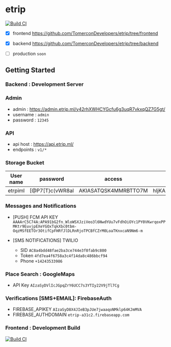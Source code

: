 # etrip


[![Build CI](https://img.shields.io/badge/download%20apk-v0.8.2-green.svg)](https://github.com/TomerconDevelopers/etrip/releases/download/v0.8.2-beta/app-release.apk)

- [x] frontend  https://github.com/TomerconDevelopers/etrip/tree/frontend

- [x] backend https://github.com/TomerconDevelopers/etrip/tree/backend

- [ ] production `soon`
## Getting Started

### Backend : Development Server
 
  ### Admin
 - admin : https://admin.etrip.ml/y42rhXWHCYGcfu6g3uqR7vkxqQZ7G5gt/
 - username : `admin`
 - password : `12345`
 
  ### API
  - api host : https://api.etrip.ml/
  - endpoints : `v1/*`
  
  ### Storage Bucket
  |User name 	| password 	| access 	| secret 	| login link 	|
|:---------:	|:--------:	|:------:	|:------:	|:----------:	|
|     etrpiml      	|    [@P7[T}c(vWR8al      	|    AKIASATQSK4MMRBTTO7M    	|       hIjKALJDkmiNypQdc0qVu8wwlk7L6DOTahPJPgfu 	|      https://138748778264.signin.aws.amazon.com/console      	|

 ### Messages and Notifications
 - [PUSH] FCM API KEY `AAAArC5C74A:APA91bG2fn_WloWSXJziVeo3l6NwdYUu7vFdhOiOYc1PY0VKwrqoxPPMKtr9EuvjpEXeYGOxTqkXbc0tbm-OqzMSfEETOr3OtifCpFHRfJlDLRnRjoTPCBfCZrM0LoaTKnxcaN9Nm6-m`
 
 - [SMS NOTIFICATIONS] TWILIO 
   - SID `AC8a4bdd48fae2ba3ce744e3f0fab9c800`
   - Token `4fd7ea4f6758a3c4f14da8c486bbcf94`
   - Phone `+14243533986`

### Place Search : GoogleMaps
 - API Key `AIzaSyDVlIcJGpqZrY6UCC7s3YTIy22V9jTl7Cg`

### Verifications [SMS+EMAIL]: FirebaseAuth
- FIREBASE_APIKEY `AIzaSyD8X4JIeB3pJUe7jwaaqoNMklp64KJmMVA`
- FIREBASE_AUTHDOMAIN `etrip-a31c2.firebaseapp.com`

### Frontend : Development Build

[![Build CI](https://github.com/TomerconDevelopers/etrip/workflows/Flutter%20CI/badge.svg)](https://github.com/TomerconDevelopers/etrip/actions)




